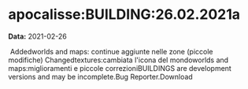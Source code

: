 # apocalisse:BUILDING:26.02.2021a

**Data:** 2021-02-26

 Addedworlds and maps: continue aggiunte nelle zone (piccole modifiche) Changedtextures:cambiata l'icona del mondoworlds and maps:miglioramenti e piccole correzioniBUILDINGS are development versions and may be incomplete.Bug Reporter.Download
